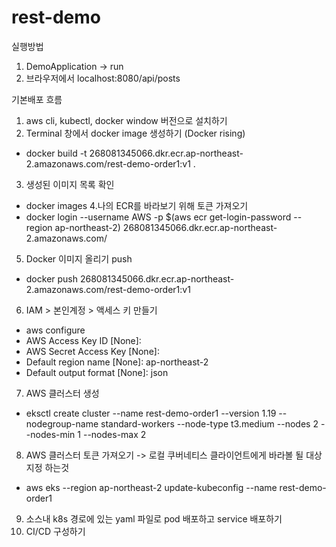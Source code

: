# rest-demo
실행방법
1. DemoApplication -> run
2. 브라우저에서 localhost:8080/api/posts

기본배포 흐름
1. aws cli, kubectl, docker window 버전으로 설치하기
2. Terminal 창에서 docker image 생성하기 (Docker rising)
- docker build -t 268081345066.dkr.ecr.ap-northeast-2.amazonaws.com/rest-demo-order1:v1 .
3. 생성된 이미지 목록 확인
- docker images
4.나의 ECR를 바라보기 위해 토큰 가져오기
- docker login --username AWS -p $(aws ecr get-login-password --region ap-northeast-2) 268081345066.dkr.ecr.ap-northeast-2.amazonaws.com/
5. Docker 이미지 올리기 push
- docker push 268081345066.dkr.ecr.ap-northeast-2.amazonaws.com/rest-demo-order1:v1
6. IAM > 본인계정 > 액세스 키 만들기
- aws configure
- AWS Access Key ID [None]: 
- AWS Secret Access Key [None]: 
- Default region name [None]: ap-northeast-2
- Default output format [None]: json
7. AWS 클러스터 생성
- eksctl create cluster --name rest-demo-order1 --version 1.19 --nodegroup-name standard-workers --node-type t3.medium --nodes 2 --nodes-min 1 --nodes-max 2
8. AWS 클러스터 토큰 가져오기 -> 로컬 쿠버네티스 클라이언트에게 바라볼 될 대상 지정 하는것
- aws eks --region ap-northeast-2 update-kubeconfig --name rest-demo-order1
9. 소스내 k8s 경로에 있는 yaml 파일로 pod 배포하고 service 배포하기
10. CI/CD 구성하기
